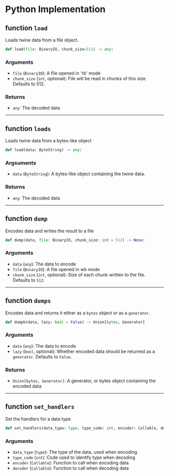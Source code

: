 # Python Implementation 

## function `load`

Loads twine data from a file object.

```py
def load(file: BinaryIO, chunk_size=512) -> any:
```

### Arguments
 - `file` (`BinaryIO`): A file opened in 'rb' mode
 - `chunk_size` (`int`, optional): File will be read in
 chunks of this size. Defaults to 512.

### Returns
 - `any`: The decoded data

---

## function `loads`

Loads twine data from a bytes-like object

```py
def load(data: ByteString) -> any:
```

### Argsuments
 - `data` (`ByteString`): A bytes-like object containing the twine data.

### Returns
 - `any`: The decoded data

---

## function `dump`

Encodes data and writes the result to a file

```py
def dump(data, file: BinaryIO, chunk_size: int = 512) -> None:
```

### Arguments
 - `data` (`any`): The data to encode
 - `file` (`BinaryIO`): A file opened in wb mode
 - `chunk_size` (`int`, optional): Size of each chunk written to the file. Defaults to `512`.

---

## function `dumps`

Encodes data and returns it either as a `bytes` object or as a `generator`.

```py
def dumpb(data, lazy: bool = False) -> Union[bytes, Generator]
```

### Arguments
 - `data` (`any`): The data to encode
 - `lazy` (`bool`, optional): Whether encoded data should be returned as a `generator`. Defaults to `False`.

### Returns
 - `Union[bytes, Generator]`: A generator, or bytes object containing the encoded data

---

## function `set_handlers`

Set the handlers for a data type

```py
def set_handlers(data_type: type, type_code: int, encoder: Callable, decoder: Callable) -> None:
```
### Arguments
 - `data_type` (`type`): The type of the data, used when encoding
 - `type_code` (`int`): Code used to identify type when decoding
 - `encoder` (`Callable`): Function to call when encoding data
 - `decoder` (`Callable`): Function to call when decoding data